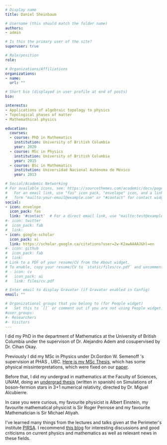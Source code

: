 ```yaml
---
# Display name
title: Daniel Sheinbaum

# Username (this should match the folder name)
authors:
- admin

# Is this the primary user of the site?
superuser: true

# Role/position
role: 

# Organizations/Affiliations
organizations:
- name: 
  url: ""

# Short bio (displayed in user profile at end of posts)
bio: 

interests:
- Applications of algebraic topology to physics
- Topological phases of matter
- Mathemathical physics

education:
  courses:
  - course: PhD in Mathematics
    institution: University of British Columbia
    year: 2020
  - course: MSc in Physics
    institution: University of British Columbia
    year: 2015
  - course: BSc in Mathematics
    institution: Universidad Nacional Autónoma de México
    year: 2013

# Social/Academic Networking
# For available icons, see: https://sourcethemes.com/academic/docs/page-builder/#icons
#   For an email link, use "fas" icon pack, "envelope" icon, and a link in the
#   form "mailto:your-email@example.com" or "#contact" for contact widget.
social:
- icon: envelope
  icon_pack: fas
  link: '#contact'  # For a direct email link, use "mailto:test@example.org".
#- icon: twitter
#  icon_pack: fab
#  link: 
- icon: google-scholar
  icon_pack: ai
  link: https://scholar.google.ca/citations?user=2w-K2awAAAAJ&hl=en
#- icon: github
#  icon_pack: fab
#  link: 
# Link to a PDF of your resume/CV from the About widget.
# To enable, copy your resume/CV to `static/files/cv.pdf` and uncomment the lines below.
# - icon: cv
#   icon_pack: ai
#   link: files/cv.pdf

# Enter email to display Gravatar (if Gravatar enabled in Config)
email: ""

# Organizational groups that you belong to (for People widget)
#   Set this to `[]` or comment out if you are not using People widget.
#user_groups:
#- Researchers
#- Visitors
---
```


I did my PhD in the department of Mathematics at the University of British Columbia under the supervison of Dr. Alejandro Adem and cosupervised by Dr. Cihan Okay.

Previously I did my MSc in Physics under Dr.Gordon W. Semenoff 's supervision at PHAS , UBC. [Here is my MSc Thesis](https://open.library.ubc.ca/cIRcle/collections/ubctheses/24/items/1.0166503), which has some physical missinterpretations, which were fixed on our [paper](https://link.springer.com/article/10.1007/JHEP11(2016)083).

Before that, I did my undergrad in mathematics at the Faculty of Sciences, UNAM, doing an [undergrad thesis](132.248.9.195/ptd2013/mayo/0694342/Index.html) (written in spanish) on Simulations of boson-fermion stars in 3+1 numerical relativity, directed by Dr. Miguel Alcubierre.

In case you were curious, my favourite physicist is Albert Einstein, my favourite mathematical physicist is Sir Roger Penrose and my favourite Mathematician is Sir Michael Atiyah.

I've learned many things from the lectures and talks given at the Perimeter's institute [PIRSA](http://pirsa.org/). I recommend [this blog](https://www.math.columbia.edu/~woit/wordpress/) for interesting discussions and good criticisms on current physics and mathematics as well as relevant news in these fields.
